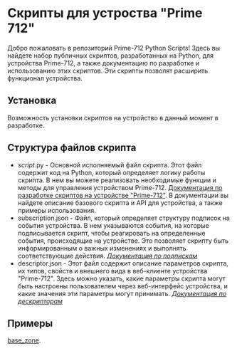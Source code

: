 # Скрипты для устроства "Prime 712"

Добро пожаловать в репозиторий Prime-712 Python Scripts! Здесь вы найдете набор публичных скриптов, разработанных на Python, для устройства Prime-712, а также документацию по разработке и использованию этих скриптов. Эти скрипты позволят расширить функционал устройства.

## Установка

Возможность установки скриптов на устройство в данный момент в разработке.

## Структура файлов скрипта

- *script*.py - Основной исполняемый файл скрипта. Этот файл содержит код на Python, который определяет логику работы скрипта. В нем вы можете реализовать необходимые функции и методы для управления устройством Prime-712. [Документация по разработке скриптов на устройстве "Prime-712"](script_writing.md). В документации вы найдете описание базового скрипта и API для устройства, а также примеры использования.
- subscription.json - Файл, который определяет структуру подписок на события устройства. В нем указываются события, на которые подписывается скрипт, чтобы реагировать на определенные события, происходящие на устройстве. Это позволяет скрипту быть информированным о важных изменениях и выполнять соответствующие действия. [*Документация по подпискам*](script_subscriptions.md)
- descriptor.json -  Этот файл содержит описание параметров скрипта, их типов, свойств и внешнего вида в веб-клиенте устройства "Prime-712". Здесь можно указать, какие параметры скрипта могут быть настроены пользователем через веб-интерфейс устройства, и какие значения эти параметры могут принимать. [*Документация по дескрипторам*](script_descriptor.md)

## Примеры
[base_zone](/base_zone).
